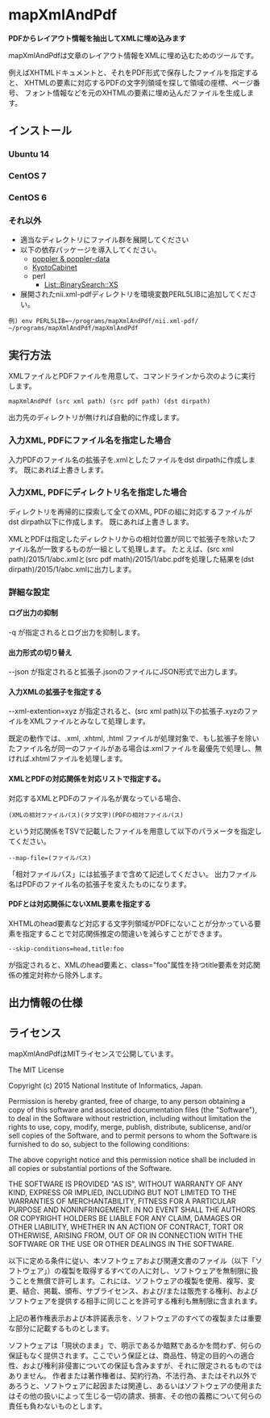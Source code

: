 # mapXmlAndPdf

**PDFからレイアウト情報を抽出してXMLに埋め込みます**

mapXmlAndPdfは文章のレイアウト情報をXMLに埋め込むためのツールです。

例えばXHTMLドキュメントと、それをPDF形式で保存したファイルを指定すると、
XHTMLの要素に対応するPDFの文字列領域を探して領域の座標、ページ番号、
フォント情報などを元のXHTMLの要素に埋め込んだファイルを生成します。

## インストール

### Ubuntu 14

### CentOS 7

### CentOS 6

### それ以外

* 適当なディレクトリにファイル群を展開してください
* 以下の依存パッケージを導入してください。
  * [poppler & poppler-data](http://poppler.freedesktop.org/)
  * [KyotoCabinet](http://fallabs.com/kyotocabinet/)
  * perl
    * [List::BinarySearch::XS](http://search.cpan.org/~davido/List-BinarySearch-XS-0.09/lib/List/BinarySearch/XS.pm)
* 展開されたnii.xml-pdfディレクトリを環境変数PERL5LIBに追加してください。
```
例) env PERL5LIB=~/programs/mapXmlAndPdf/nii.xml-pdf/ ~/programs/mapXmlAndPdf/mapXmlAndPdf
```

## 実行方法

XMLファイルとPDFファイルを用意して、コマンドラインから次のように実行します。

```
mapXmlAndPdf (src xml path) (src pdf path) (dst dirpath)
```

出力先のディレクトリが無ければ自動的に作成します。

### 入力XML, PDFにファイル名を指定した場合

入力PDFのファイル名の拡張子を.xmlとしたファイルをdst dirpathに作成します。
既にあれば上書きします。

### 入力XML, PDFにディレクトリ名を指定した場合

ディレクトリを再帰的に探索して全てのXML, PDFの組に対応するファイルがdst dirpath以下に作成します。
既にあれば上書きします。

XMLとPDFは指定したディレクトリからの相対位置が同じで拡張子を除いたファイル名が一致するものが一組として処理します。
たとえば、(src xml path)/2015/1/abc.xmlと(src pdf math)/2015/1/abc.pdfを処理した結果を(dst dirpath)/2015/1/abc.xmlに出力します。

### 詳細な設定

#### ログ出力の抑制

-q が指定されるとログ出力を抑制します。

#### 出力形式の切り替え

--json が指定されると拡張子.jsonのファイルにJSON形式で出力します。

#### 入力XMLの拡張子を指定する

--xml-extention=xyz が指定されると、(src xml path)以下の拡張子.xyzのファイルをXMLファイルとみなして処理します。

既定の動作では、.xml, .xhtml, .html ファイルが処理対象で、もし拡張子を除いたファイル名が同一のファイルがある場合は.xmlファイルを最優先で処理し、無ければ.xhtmlファイルを処理します。

#### XMLとPDFの対応関係を対応リストで指定する。

対応するXMLとPDFのファイル名が異なっている場合、
```
(XMLの相対ファイルパス)(タブ文字)(PDFの相対ファイルパス)
```
という対応関係をTSVで記載したファイルを用意して以下のパラメータを指定してください。
```
--map-file=(ファイルパス) 
```
「相対ファイルパス」には拡張子まで含めて記述してください。
出力ファイル名はPDFのファイル名の拡張子を変えたものになります。

#### PDFとは対応関係にないXML要素を指定する

XHTMLのhead要素など対応する文字列領域がPDFにないことが分かっている要素を指定することで対応関係推定の間違いを減らすことができます。
```
--skip-conditions=head,title:foo
```
が指定されると、XMLのhead要素と、class="foo"属性を持つtitle要素を対応関係の推定対称から除外します。

## 出力情報の仕様



## ライセンス

mapXmlAndPdfはMITライセンスで公開しています。

The MIT License

Copyright (c) 2015 National Institute of Informatics, Japan.

Permission is hereby granted, free of charge, to any person obtaining a copy of this software and associated documentation files (the "Software"), to deal in the Software without restriction, including without limitation the rights to use, copy, modify, merge, publish, distribute, sublicense, and/or sell copies of the Software, and to permit persons to whom the Software is furnished to do so, subject to the following conditions:

The above copyright notice and this permission notice shall be included in all copies or substantial portions of the Software.

THE SOFTWARE IS PROVIDED "AS IS", WITHOUT WARRANTY OF ANY KIND, EXPRESS OR IMPLIED, INCLUDING BUT NOT LIMITED TO THE WARRANTIES OF MERCHANTABILITY, FITNESS FOR A PARTICULAR PURPOSE AND NONINFRINGEMENT. IN NO EVENT SHALL THE AUTHORS OR COPYRIGHT HOLDERS BE LIABLE FOR ANY CLAIM, DAMAGES OR OTHER LIABILITY, WHETHER IN AN ACTION OF CONTRACT, TORT OR OTHERWISE, ARISING FROM, OUT OF OR IN CONNECTION WITH THE SOFTWARE OR THE USE OR OTHER DEALINGS IN THE SOFTWARE.

以下に定める条件に従い、本ソフトウェアおよび関連文書のファイル（以下「ソフトウェア」）の複製を取得するすべての人に対し、ソフトウェアを無制限に扱うことを無償で許可します。これには、ソフトウェアの複製を使用、複写、変更、結合、掲載、頒布、サブライセンス、および/または販売する権利、およびソフトウェアを提供する相手に同じことを許可する権利も無制限に含まれます。

上記の著作権表示および本許諾表示を、ソフトウェアのすべての複製または重要な部分に記載するものとします。

ソフトウェアは「現状のまま」で、明示であるか暗黙であるかを問わず、何らの保証もなく提供されます。ここでいう保証とは、商品性、特定の目的への適合性、および権利非侵害についての保証も含みますが、それに限定されるものではありません。 作者または著作権者は、契約行為、不法行為、またはそれ以外であろうと、ソフトウェアに起因または関連し、あるいはソフトウェアの使用またはその他の扱いによって生じる一切の請求、損害、その他の義務について何らの責任も負わないものとします。
